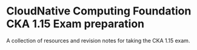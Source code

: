 # CloudNative Computing Foundation CKA 1.15 Exam preparation

A collection of resources and revision notes for taking the CKA 1.15 exam.